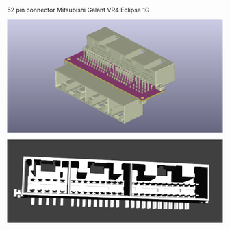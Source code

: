 52 pin connector Mitsubishi Galant VR4 Eclipse 1G

![board](172319-1_connector_iso.png)

![connector](connector.png)